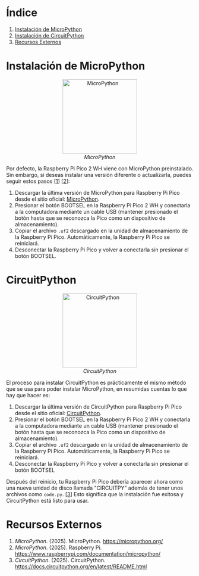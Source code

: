 <h1 id="indice">Índice</h1>

1. [Instalación de MicroPython](#instalacion-de-micropython)
2. [Instalación de CircuitPython](#instalación-de-circuitpython)
3. [Recursos Externos](#recursos-externos)

<h1 id="instalacion-de-micropython">Instalación de MicroPython</h1>

<p align="center">
    <img src="https://core-electronics.com.au/media/wysiwyg/tutorials/Stephen/Micropython/MicroPython_Logo.jpg" alt="MicroPython" width="200">
    <br>
    <i>MicroPython</i>
</p>

Por defecto, la Raspberry Pi Pico 2 WH viene con MicroPython preinstalado. Sin embargo, si deseas instalar una versión diferente o actualizarla, puedes seguir estos pasos [[1](#micropython)] [[2](#raspberry-pi-micropython)]:

1. Descargar la última versión de MicroPython para Raspberry Pi Pico desde el sitio oficial: [MicroPython](https://micropython.org/download/rp2-pico-w/).
2. Presionar el botón BOOTSEL en la Raspberry Pi Pico 2 WH y conectarla a la computadora mediante un cable USB (mantener presionado el botón hasta que se reconozca la Pico como un dispositivo de almacenamiento).
3. Copiar el archivo `.uf2` descargado en la unidad de almacenamiento de la Raspberry Pi Pico. Automáticamente, la Raspberry Pi Pico se reiniciará.
4. Desconectar la Raspberry Pi Pico y volver a conectarla sin presionar el botón BOOTSEL.

<h1 id="instalacion-de-circuitpython">CircuitPython</h1>

<p align="center">
    <img src="https://i.postimg.cc/G2GdpCfL/Adafruit-blinka-angles-left-svg.png" alt="CircuitPython" width="200">
    <br>
    <i>CircuitPython</i>
</p>

El proceso para instalar CircuitPython es prácticamente el mismo método que se usa para poder instalar MicroPython, en resumidas cuentas lo que hay que hacer es:

1. Descargar la última versión de CircuitPython para Raspberry Pi Pico desde el sitio oficial: [CircuitPython](https://circuitpython.org/board/raspberry_pi_pico2_w/).
2. Presionar el botón BOOTSEL en la Raspberry Pi Pico 2 WH y conectarla a la computadora mediante un cable USB (mantener presionado el botón hasta que se reconozca la Pico como un dispositivo de almacenamiento).
3. Copiar el archivo `.uf2` descargado en la unidad de almacenamiento de la Raspberry Pi Pico. Automáticamente, la Raspberry Pi Pico se reiniciará.
4. Desconectar la Raspberry Pi Pico y volver a conectarla sin presionar el botón BOOTSEL

Después del reinicio, tu Raspberry Pi Pico debería aparecer ahora como una nueva unidad de disco llamada "CIRCUITPY" además de tener unos archivos como `code.py`. [[3](#circuitpython)] Esto significa que la instalación fue exitosa y CircuitPython está listo para usar.

<h1 id="recursos-externos">Recursos Externos</h1>

1. *MicroPython*. (2025). MicroPython. <a id="micropython">https://micropython.org/</a>
2. *MicroPython*. (2025). Raspberry Pi. <a id="raspberry-pi-micropython">https://www.raspberrypi.com/documentation/micropython/</a>
3. *CircuitPython*. (2025). CircuitPython. <a id="circuitpython">https://docs.circuitpython.org/en/latest/README.html</a>